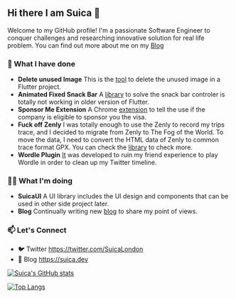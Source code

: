 ## Hi there I am Suica 👋

Welcome to my GitHub profile! I'm a passionate Software Engineer to conquer challenges and researching innovative solution for real life problem. You can find out more about me on my [Blog](https://suica.dev)

### 💼 What I have done 
- **Delete unused Image** This is the [tool](https://pub.dev/packages/delete_unused_image) to delete the unused image in a Flutter project.
- **Animated Fixed Snack Bar** A [library](https://pub.dev/packages/animated_fixed_snack_bar) to solve the snack bar controler is totally not working in older version of Flutter.
- **Sponsor Me Extension** A Chrome [extension](https://github.com/SuicaLondon/sponsor-me) to tell the use if the company is eligible to sponsor you the visa.
- **Fuck off Zenly** I was totally enough to use the Zenly to record my trips trace, and I decided to migrate from Zenly to The Fog of the World. To move the data, I need to convert the HTML data of Zenly to common trace format GPX. You can check the [library](https://github.com/SuicaLondon/FuckoffZenly) to check more.
- **Wordle Plugin** [It](https://github.com/SuicaLondon/WordlePluginChrome) was developed to ruin my friend experience to play Wordle in order to clean up my Twitter timeline.
  
### 👨‍💻 What I'm doing
- **SuicaUI** A UI library includes the UI design and components that can be used in other side project later.
- **Blog** Continually writing new [blog](https://suica.dev/blogs) to share my point of views.

### 📫 Let's Connect

- 🐦 Twitter https://twitter.com/SuicaLondon
- 📖 Blog https://suica.dev



[![Suica's GitHub stats](https://github-readme-stats.vercel.app/api?username=SuicaLondon&show_icons=true&theme=dark)](https://github.com/anuraghazra/github-readme-stats)

[![Top Langs](https://github-readme-stats.vercel.app/api/top-langs/?username=SuicaLondon&layout=compact&theme=dark)](https://github.com/anuraghazra/github-readme-stats)
